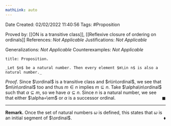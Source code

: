 ```yaml
---
mathLink: auto
---
```


<div class="topSpace"></div>

Date Created: 02/02/2022 11:40:56
Tags: #Proposition

Proved by: [[ON is a transitive class]], [[Reflexive closure of ordering on ordinals]]
References: _Not Applicable_
Justifications: _Not Applicable_

Generalizations: _Not Applicable_
Counterexamples: _Not Applicable_

``` ad-Proposition
title: Proposition.

_Let $n$ be a natural number. Then every element $m\in n$ is also a natural number._

```

_Proof_. Since $\ordinal$ is a transitive class and $n\in\ordinal$, we see that $m\in\ordinal$ too and thus $m\in n$ implies $m\subseteq n$. Take $\alpha\in\ordinal$ such that $\alpha\subseteq m$, so we have $\alpha\subseteq n$. Since $n$ is a natural number, we see that either $\alpha=\em$ or $\alpha$ is a successor ordinal.<span style="float:right;">$\blacksquare$</span>

---

**Remark.** Once the set of natural numbers $\omega$ is defined, this states that $\omega$ is an initial segment of $\ordinal$.<span style="float:right;">$\blacklozenge$</span>
